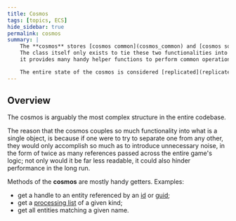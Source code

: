 ```yaml
---
title: Cosmos
tags: [topics, ECS] 
hide_sidebar: true
permalink: cosmos
summary: |
    The **cosmos** stores [cosmos common](cosmos_common) and [cosmos solvable](cosmos_solvable).  
    The class itself only exists to tie these two functionalities into a single, comfortable object;  
    it provides many handy helper functions to perform common operations that require both of these objects.  

    The entire state of the cosmos is considered [replicated](replicated_state).
---
```


## Overview

The cosmos is arguably the most complex structure in the entire codebase.  

The reason that the cosmos couples so much functionality into what is a single object, is because if one were to try to separate one from any other, they would only accomplish so much as to introduce unnecessary noise, in the form of twice as many references passed across the entire game's logic; not only would it be far less readable, it could also hinder performance in the long run.  

Methods of the **cosmos** are mostly handy getters. Examples:
- get a handle to an entity referenced by an [id](entity_id) or [guid](entity_guid);
- get a [processing list](processing_lists_cache) of a given kind;
- get all entities matching a given name. 

